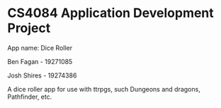 # CS4084 Application Development Project

App name: Dice Roller

Ben Fagan - 19271085

Josh Shires - 19274386

A dice roller app for use with ttrpgs, such Dungeons and dragons, Pathfinder, etc.
